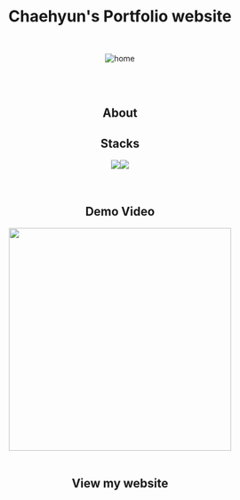 <div align=center>

# Chaehyun's Portfolio website
<br>

![home](https://github.com/ChaeHyun-Lee/portfolio-Chaehyun/assets/88769484/11584040-c2af-4e27-a2d9-b15ca5348db3)

<br>
<br>

 
## About

 
## Stacks
<img src="https://img.shields.io/badge/React-61DAFB.svg?style=for-the-badge&logo=React&logoColor=black"/><img src="https://img.shields.io/badge/JavaScript-F7DF1E.svg?style=for-the-badge&logo=JavaScript&logoColor=black"><br>
<br>
<br>
  
## Demo Video
<img src="https://github.com/AIVLE-School-Third-Big-Project/KT_BigProject_07/assets/88769484/22e9dea5-5c6d-4aa4-912c-81c856cfcef0" style="width:400px" >
<br>
<br>

## View my website
<br>
<br>
</div>
